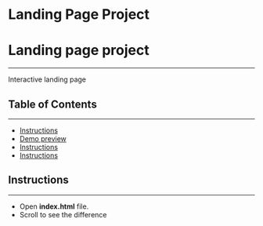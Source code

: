 # Landing Page Project

# Landing page project
---    
Interactive landing page 
## Table of Contents
---  

* [Instructions](#instructions)  
* [Demo preview](#Demo_preview)  
* [Instructions](#instructions)  
* [Instructions](#instructions)  


## Instructions  
---  
- Open **index.html** file.   
- Scroll to see the difference



